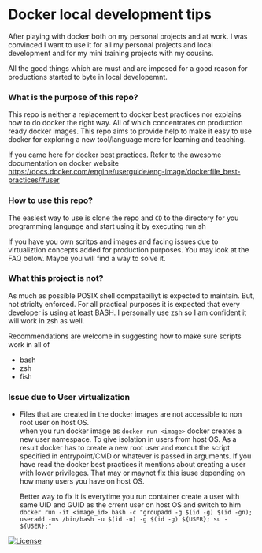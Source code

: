 # Docker local development tips

After playing with docker both on my personal projects and at work. I was convinced I want to use it for all my personal projects and local development and for my mini training projects with my cousins.

All the good things which are must and are imposed for a good reason for productions started to byte in local developemnt. 

### What is the purpose of this repo?
This repo is neither a replacement to docker best practices nor explains how to do docker the right way. All of which concentrates on production ready docker images. This repo aims to provide help to make it easy to use docker for exploring a new tool/language more for learning and teaching.

If you came here for docker best practices. Refer to the awesome documentation on docker website https://docs.docker.com/engine/userguide/eng-image/dockerfile_best-practices/#user

### How to use this repo?
The  easiest way to use is clone the repo and `CD` to the directory for you  programming language and start using it by executing run.sh

If you have you own scritps and images and facing issues due to virtualiztion concepts added for production purposes. You may look at the FAQ below. Maybe you will find a way to solve it.

### What this project is not?
As much as possible POSIX shell compatabiliyt is expected to maintain. But, not striclty enforced. For all practical purposes it is expected that every developer is using at least BASH. I personally use zsh so I am confident it will work in  zsh as well.

Recommendations are welcome in suggesting how to make sure scripts work in all of 
* bash  
* zsh
* fish

### Issue due to User virtualization
* Files that are created in the docker images are not accessible to non root user on host OS.  
  when you  run docker image as `docker run <image>` docker creates a new user namespace. To give isolation in users from host OS. As a result docker has to create a new root user and execut the script  specified in entrypoint/CMD or whatever is passed in arguments. If you have read the docker best practices it mentions about creating a user with lower privileges. That may or maynot fix this isuse depending on how many users you have on host OS.
   
  Better way to fix it is everytime you run container create a user with same UID and GUID as the crrent user on host OS and switch to him
  `docker run -it <image_id> bash -c "groupadd -g $(id -g) $(id -gn); useradd -ms /bin/bash -u $(id -u) -g $(id -g) ${USER}; su - ${USER};"`

[![License](https://img.shields.io/badge/License-Apache%202.0-blue.svg)](https://opensource.org/licenses/Apache-2.0)
